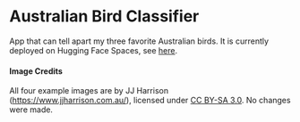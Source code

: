 # Australian Bird Classifier

App that can tell apart my three favorite Australian birds. It is currently deployed on Hugging Face Spaces, see [here](https://huggingface.co/spaces/ber0i/ornithologist).

#### Image Credits

All four example images are by JJ Harrison (https://www.jjharrison.com.au/), licensed under [CC BY-SA 3.0](https://creativecommons.org/licenses/by-sa/3.0/). No changes were made.
